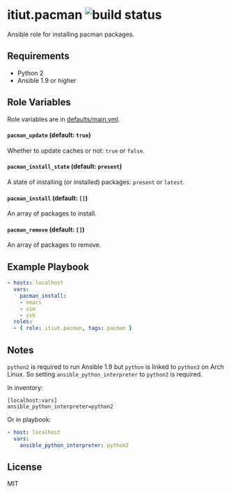 itiut.pacman ![build status](https://circleci.com/gh/itiut/ansible-role-pacman.svg?style=shield&circle-token=ed53438e0d0f0753da94078600c4b24af7ba2452)
====

Ansible role for installing pacman packages.

Requirements
----

- Python 2
- Ansible 1.9 or higher

Role Variables
----

Role variables are in [defaults/main.yml](defaults/main.yml).

#### `pacman_update` (default: `true`)

Whether to update caches or not: `true` or `false`.

#### `pacman_install_state` (default: `present`)

A state of installing (or installed) packages: `present` or `latest`.

#### `pacman_install` (default: `[]`)

An array of packages to install.

#### `pacman_remove` (default: `[]`)

An array of packages to remove.

Example Playbook
----

```yaml
- hosts: localhost
  vars:
    pacman_install:
    - emacs
    - vim
    - zsh
  roles:
  - { role: itiut.pacman, tags: pacman }
```

Notes
----

`python2` is required to run Ansible 1.9 but `python` is linked to `python3` on Arch Linux. So setting `ansible_python_interpreter` to `python2` is required.

In inventory:

```
[localhost:vars]
ansible_python_interpreter=python2
```

Or in playbook:

```yaml
- host: localhost
  vars:
    ansible_python_interpreter: python2
```

License
----

MIT
